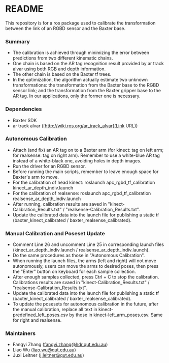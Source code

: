 # README #

This repository is for a ros package used to calibrate the transformation between the link of an RGBD sensor and the Baxter base.

### Summary ###

* The calibration is achieved through minimizing the error between predictions from two different kinematic chains.
* One chain is based on the AR tag recognition result provided by ar track alvar using both RGB and depth information.
* The other chain is based on the Baxter tf trees.
* In the optimization, the algorithm actually estimate two unknown transformations: the transformation from the Baxter base to the RGBD sensor link; and the transformation from the Baxter gripper base to the AR tag. In our applications, only the former one is necessary.

### Dependencies ###

* Baxter SDK
* ar track alvar ([http://wiki.ros.org/ar_track_alvar](Link URL))

### Autonomous Calibration ###

* Attach (and fix) an AR tag on to a Baxter arm (for kinect: tag on left arm; for realsense: tag on right arm). Remember to use a white-blue AR tag instead of a white-black one, avoiding holes in depth images.
* Run the driver for an RGBD sensor.
* Before running the main scripts, remember to leave enough space for Baxter's arm to move.
* For the calibration of head kinect: roslaunch apc_rgbd_tf_calibration kinect_ar_depth_indiv.launch
* For the calibration of realsense: roslaunch apc_rgbd_tf_calibration realsense_ar_depth_indiv.launch
* After running, calibration results are saved in "kinect-Calibration_Results.txt" / "realsense-Calibration_Results.txt".
* Update the calibrated data into the launch file for publishing a static tf (baxter_kinect_calibrated / baxter_realsense_calibrated).

### Manual Calibration and Poseset Update ###
* Comment Line 26 and uncomment Line 25 in corresponding launch files (kinect_ar_depth_indiv.launch / realsense_ar_depth_indiv.launch).
* Do the same procedures as those in "Autonomous Calibration".
* When running the launch files, the arms (left and right) will not move autonomously, users can move the arms to desired poses, then press the "Enter" button on keyboard for each sample collection.
* After enough samples collected, press Ctrl + C to stop the calibration. Calibrations results are svaed in "kinect-Calibration_Results.txt" / "realsense-Calibration_Results.txt".
* Update the calibrated data into the launch file for publishing a static tf (baxter_kinect_calibrated / baxter_realsense_calibrated).
* To update the posesets for autonomous calibration in the future, after the manual calibration, replace all text in kinect-predefined_left_poses.csv by those in kinect-left_arm_poses.csv. Same for right and realsense.

### Maintainers ###

* Fangyi Zhang (fangyi.zhang@hdr.qut.edu.au)
* Liao Wu (liao.wu@qut.edu.au)
* Juxi Leitner (j.leitner@qut.edu.au)
